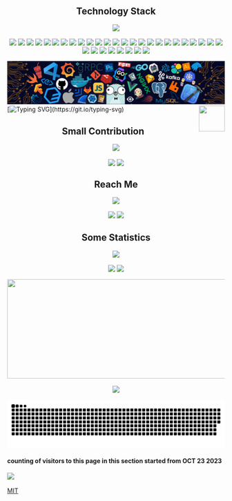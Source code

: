 <!-- Technology Stack 
![](./.src/header4_.png)

<p align="center">
  <img src="https://github-widgetbox.vercel.app/api/profile?username=weiensong&data=followers,repositories,stars,commits&theme=darkmode">
</p>
-->

<!-- Technology Stack -->
<h2 align="center">Technology Stack</h2>
<div align="center">
  <img src="https://media.giphy.com/media/v1.Y2lkPTc5MGI3NjExanptazVmdnJiY3lhYTg1Y3YxdDZvOXV4M3NhOXhtbDVwaDE3cnJ3aiZlcD12MV9pbnRlcm5hbF9naWZfYnlfaWQmY3Q9cw/hiJ9ypGI5tIKdwKoK2/giphy.gif" width="80">
</div>

<!-- -----------------------------------------------------------------shields.io------------------------------------------------------------------------ -->
<p align="center"> 
  <picture href="https://www.python.org/" >
    <source media="(prefers-color-scheme: dark)" srcset="https://img.shields.io/badge/-Python-%230d1117?style=plastic&logo=python"> 
    <source media="(prefers-color-scheme: light)" srcset="https://img.shields.io/badge/Python-rgb(242%2C%20242%2C%20242)?style=plastic&logo=python">
    <img class="dark-mode"src="https://img.shields.io/badge/-Python-%230d1117?style=plastic&logo=python"/>
  </picture>
  
  <picture href="https://www.java.com/">
    <source media="(prefers-color-scheme: dark)" srcset="https://img.shields.io/badge/-Java-%230d1117?style=plastic&logo=openjdk"> 
    <source media="(prefers-color-scheme: light)" srcset="https://img.shields.io/badge/-Java-rgb(242%2C%20242%2C%20242)?style=plastic&logo=openjdk">
    <img src="https://img.shields.io/badge/-Java-%230d1117?style=plastic&logo=openjdk"/>
  </picture>
  
  <picture href="https://www.open-std.org/jtc1/sc22/wg14/">
    <source media="(prefers-color-scheme: dark)" srcset="https://img.shields.io/badge/-C-%230d1117?style=plastic&logo=c"> 
    <source media="(prefers-color-scheme: light)" srcset="https://img.shields.io/badge/-C-rgb(242%2C%20242%2C%20242)?style=plastic&logo=c">
    <img src="https://img.shields.io/badge/-C-%230d1117?style=plastic&logo=c"/>
  </picture>
  
  <picture href="https://www.scala-lang.org/">
    <source media="(prefers-color-scheme: dark)" srcset="https://img.shields.io/badge/-Scala-%230d1117?style=plastic&logo=scala"> 
    <source media="(prefers-color-scheme: light)" srcset="https://img.shields.io/badge/-Scala-rgb(242%2C%20242%2C%20242)?style=plastic&logo=scala">
    <img src="https://img.shields.io/badge/-Scala-%230d1117?style=plastic&logo=scala"/>
  </picture>
  
  <picture href="https://developer.mozilla.org/en-US/docs/Web/JavaScript">
    <source media="(prefers-color-scheme: dark)" srcset="https://img.shields.io/badge/-JavaScript-%230d1117?style=plastic&logo=javascript"> 
    <source media="(prefers-color-scheme: light)" srcset="https://img.shields.io/badge/-JavaScript-rgb(242%2C%20242%2C%20242)?style=plastic&logo=javascript">
    <img src="https://img.shields.io/badge/-JavaScript-rgb(242%2C%20242%2C%20242)?style=plastic&logo=javascript"/>
  </picture>
  
  <picture href="https://www.r-project.org/">
    <source media="(prefers-color-scheme: dark)" srcset="https://img.shields.io/badge/-R-%230d1117?style=plastic&logo=r"> 
    <source media="(prefers-color-scheme: light)" srcset="https://img.shields.io/badge/-R-rgb(242%2C%20242%2C%20242)?style=plastic&logo=r">
    <img src="https://img.shields.io/badge/-R-%230d1117?style=plastic&logo=r"/>
  </picture>
  
  <picture href="https://www.microsoft.com/">
    <source media="(prefers-color-scheme: dark)" srcset="https://img.shields.io/badge/-Windows-%230d1117?style=plastic&logo=windows"> 
    <source media="(prefers-color-scheme: light)" srcset="https://img.shields.io/badge/-Windows-rgb(242%2C%20242%2C%20242)?style=plastic&logo=windows">
    <img src="https://img.shields.io/badge/-Windows-%230d1117?style=plastic&logo=windows"/>
  </picture>
  
  <picture href="https://www.linux.org/">
    <source media="(prefers-color-scheme: dark)" srcset="https://img.shields.io/badge/-Linux-%230d1117?style=plastic&logo=linux"> 
    <source media="(prefers-color-scheme: light)" srcset="https://img.shields.io/badge/-Linux-rgb(242%2C%20242%2C%20242)?style=plastic&logo=linux">
    <img src="https://img.shields.io/badge/-Linux-%230d1117?style=plastic&logo=linux"/>
  </picture>
  
  <picture href="https://www.centos.org/">
    <source media="(prefers-color-scheme: dark)" srcset="https://img.shields.io/badge/-CentOS-%230d1117?style=plastic&logo=centos"> 
    <source media="(prefers-color-scheme: light)" srcset="https://img.shields.io/badge/-CentOS-rgb(242%2C%20242%2C%20242)?style=plastic&logo=centos">
    <img src="https://img.shields.io/badge/-CentOS-%230d1117?style=plastic&logo=centos"/>
  </picture>
  
  <picture href="https://ubuntu.com/">
    <source media="(prefers-color-scheme: dark)" srcset="https://img.shields.io/badge/-Ubuntu-%230d1117?style=plastic&logo=ubuntu"> 
    <source media="(prefers-color-scheme: light)" srcset="https://img.shields.io/badge/-Ubuntu-rgb(242%2C%20242%2C%20242)?style=plastic&logo=ubuntu">
    <img src="https://img.shields.io/badge/-Ubuntu-%230d1117?style=plastic&logo=ubuntu"/>
  </picture>
  
  <picture href="https://www.redhat.com/">
    <source media="(prefers-color-scheme: dark)" srcset="https://img.shields.io/badge/-RedHat-%230d1117?style=plastic&logo=redhat"> 
    <source media="(prefers-color-scheme: light)" srcset="https://img.shields.io/badge/-RedHat-rgb(242%2C%20242%2C%20242)?style=plastic&logo=redhat">
    <img src="https://img.shields.io/badge/-RedHat-%230d1117?style=plastic&logo=redhat"/>
  </picture>
  
  <picture href="https://www.docker.com/">
    <source media="(prefers-color-scheme: dark)" srcset="https://img.shields.io/badge/-Docker-%230d1117?style=plastic&logo=docker"> 
    <source media="(prefers-color-scheme: light)" srcset="https://img.shields.io/badge/-Docker-rgb(242%2C%20242%2C%20242)?style=plastic&logo=docker">
    <img src="https://img.shields.io/badge/-Docker-%230d1117?style=plastic&logo=docker"/>
  </picture>
  
  <picture href="https://hadoop.apache.org/">
    <source media="(prefers-color-scheme: dark)" srcset="https://img.shields.io/badge/-Apache-%230d1117?style=plastic&logo=apache"> 
    <source media="(prefers-color-scheme: light)" srcset="https://img.shields.io/badge/-Apache-rgb(242%2C%20242%2C%20242)?style=plastic&logo=apache">
    <img src="https://img.shields.io/badge/-Apache-%230d1117?style=plastic&logo=apache"/>
  </picture>
  
  <picture href="https://hadoop.apache.org/">
    <source media="(prefers-color-scheme: dark)" srcset="https://img.shields.io/badge/-Hadoop-%230d1117?style=plastic&logo=apachehadoop"> 
    <source media="(prefers-color-scheme: light)" srcset="https://img.shields.io/badge/-Hadoop-rgb(242%2C%20242%2C%20242)?style=plastic&logo=apachehadoop">
    <img src="https://img.shields.io/badge/-Hadoop-%230d1117?style=plastic&logo=apachehadoop"/>
  </picture>
  
  <picture href="https://spark.apache.org/">
    <source media="(prefers-color-scheme: dark)" srcset="https://img.shields.io/badge/-Spark-%230d1117?style=plastic&logo=apachespark"> 
    <source media="(prefers-color-scheme: light)" srcset="https://img.shields.io/badge/-Spark-rgb(242%2C%20242%2C%20242)?style=plastic&logo=apachespark">
    <img src="https://img.shields.io/badge/-Spark-%230d1117?style=plastic&logo=apachespark"/>
  </picture>
  
  <picture href="https://hive.apache.org/">
    <source media="(prefers-color-scheme: dark)" srcset="https://img.shields.io/badge/-Hive-%230d1117?style=plastic&logo=apachehive"> 
    <source media="(prefers-color-scheme: light)" srcset="https://img.shields.io/badge/-Hive-rgb(242%2C%20242%2C%20242)?style=plastic&logo=apachehive">
    <img src="https://img.shields.io/badge/-Hive-%230d1117?style=plastic&logo=apachehive"/>
  </picture>
  
  <picture href="https://maven.apache.org/">
    <source media="(prefers-color-scheme: dark)" srcset="https://img.shields.io/badge/-Maven-%230d1117?style=plastic&logo=apachemaven"> 
    <source media="(prefers-color-scheme: light)" srcset="https://img.shields.io/badge/-Maven-rgb(242%2C%20242%2C%20242)?style=plastic&logo=apachemaven">
    <img src="https://img.shields.io/badge/-Maven-%230d1117?style=plastic&logo=apachemaven"/>
  </picture>
  
  <picture href="https://www.selenium.dev/">
    <source media="(prefers-color-scheme: dark)" srcset="https://img.shields.io/badge/-Selenium-%230d1117?style=plastic&logo=selenium"> 
    <source media="(prefers-color-scheme: light)" srcset="https://img.shields.io/badge/-Selenium-rgb(242%2C%20242%2C%20242)?style=plastic&logo=selenium">
    <img src="https://img.shields.io/badge/-Selenium-%230d1117?style=plastic&logo=selenium"/>
  </picture>
  
  <picture href="https://fastapi.tiangolo.com/">
    <source media="(prefers-color-scheme: dark)" srcset="https://img.shields.io/badge/-FastAPI-%230d1117?style=plastic&logo=fastapi"> 
    <source media="(prefers-color-scheme: light)" srcset="https://img.shields.io/badge/-FastAPI-rgb(242%2C%20242%2C%20242)?style=plastic&logo=fastapi">
    <img src="https://img.shields.io/badge/-FastAPI-%230d1117?style=plastic&logo=fastapi"/>
  </picture>
  
  <picture href="https://pandas.pydata.org/">
    <source media="(prefers-color-scheme: dark)" srcset="https://img.shields.io/badge/-Pandas-%230d1117?style=plastic&logo=pandas"> 
    <source media="(prefers-color-scheme: light)" srcset="https://img.shields.io/badge/-Pandas-rgb(242%2C%20242%2C%20242)?style=plastic&logo=pandas">
    <img src="https://img.shields.io/badge/-Pandas-%230d1117?style=plastic&logo=pandas"/>
  </picture>
  
  <picture href="https://numpy.org/">
    <source media="(prefers-color-scheme: dark)" srcset="https://img.shields.io/badge/-Numpy-%230d1117?style=plastic&logo=numpy"> 
    <source media="(prefers-color-scheme: light)" srcset="https://img.shields.io/badge/-Numpy-rgb(242%2C%20242%2C%20242)?style=plastic&logo=numpy">
    <img src="https://img.shields.io/badge/-Numpy-%230d1117?style=plastic&logo=numpy"/>
  </picture>
  
  <picture href="https://www.mysql.com/">
    <source media="(prefers-color-scheme: dark)" srcset="https://img.shields.io/badge/-MySQL-%230d1117?style=plastic&logo=mysql"> 
    <source media="(prefers-color-scheme: light)" srcset="https://img.shields.io/badge/-MySQL-rgb(242%2C%20242%2C%20242)?style=plastic&logo=mysql">
    <img src="https://img.shields.io/badge/-MySQL-%230d1117?style=plastic&logo=mysql"/>
  </picture>
  
  <picture href="https://git-scm.com/">
    <source media="(prefers-color-scheme: dark)" srcset="https://img.shields.io/badge/-Git-%230d1117?style=plastic&logo=git"> 
    <source media="(prefers-color-scheme: light)" srcset="https://img.shields.io/badge/-Git-rgb(242%2C%20242%2C%20242)?style=plastic&logo=git">
    <img src="https://img.shields.io/badge/-Git-%230d1117?style=plastic&logo=git"/>
  </picture>
  
  <picture href="https://jupyter.org/">
    <source media="(prefers-color-scheme: dark)" srcset="https://img.shields.io/badge/-Jupyter-%230d1117?style=plastic&logo=jupyter"> 
    <source media="(prefers-color-scheme: light)" srcset="https://img.shields.io/badge/-Jupyter-rgb(242%2C%20242%2C%20242)?style=plastic&logo=jupyter">
    <img src="https://img.shields.io/badge/-Jupyter-%230d1117?style=plastic&logo=jupyter"/>
  </picture>
  
  <picture href="https://html.spec.whatwg.org/multipage/">
    <source media="(prefers-color-scheme: dark)" srcset="https://img.shields.io/badge/-Html-%230d1117?style=plastic&logo=html5"> 
    <source media="(prefers-color-scheme: light)" srcset="https://img.shields.io/badge/-Html-rgb(242%2C%20242%2C%20242)?style=plastic&logo=html5">
    <img src="https://img.shields.io/badge/-Html-%230d1117?style=plastic&logo=html5"/>
  </picture>
  
  <picture href="https://www.markdownguide.org/">
    <source media="(prefers-color-scheme: dark)" srcset="https://img.shields.io/badge/-Markdown-%230d1117?style=plastic&logo=markdown"> 
    <source media="(prefers-color-scheme: light)" srcset="https://img.shields.io/badge/-Markdown-rgb(242%2C%20242%2C%20242)?style=plastic&logo=markdown">
    <img src="https://img.shields.io/badge/-Markdown-%230d1117?style=plastic&logo=markdown"/>
  </picture>
  
  <picture href="https://apps.microsoft.com/store/detail/windows-terminal/9N0DX20HK701">
    <source media="(prefers-color-scheme: dark)" srcset="https://img.shields.io/badge/-Windows Terminal-%230d1117?style=plastic&logo=windowsterminal"> 
    <source media="(prefers-color-scheme: light)" srcset="https://img.shields.io/badge/-Windows Terminal-rgb(242%2C%20242%2C%20242)?style=plastic&logo=windowsterminal">
    <img src="https://img.shields.io/badge/-Windows Terminal-%230d1117?style=plastic&logo=windowsterminal"/>
  </picture>
  
  <picture href="https://echarts.apache.org/index.html">
    <source media="(prefers-color-scheme: dark)" srcset="https://img.shields.io/badge/-Echarts-%230d1117?style=plastic&logo=apacheecharts"> 
    <source media="(prefers-color-scheme: light)" srcset="https://img.shields.io/badge/-Echarts-rgb(242%2C%20242%2C%20242)?style=plastic&logo=apacheecharts">
    <img src="https://img.shields.io/badge/-Echarts-%230d1117?style=plastic&logo=apacheecharts"/>
  </picture>
  
  <picture href="https://www.vim.org/">
    <source media="(prefers-color-scheme: dark)" srcset="https://img.shields.io/badge/-Vim-%230d1117?style=plastic&logo=vim"> 
    <source media="(prefers-color-scheme: light)" srcset="https://img.shields.io/badge/-Vim-rgb(242%2C%20242%2C%20242)?style=plastic&logo=vim">
    <img src="https://img.shields.io/badge/-Vim-%230d1117?style=plastic&logo=vim"/>
  </picture>
  
  <picture href="https://neovim.io/">
    <source media="(prefers-color-scheme: dark)" srcset="https://img.shields.io/badge/-Neovim-%230d1117?style=plastic&logo=neovim"> 
    <source media="(prefers-color-scheme: light)" srcset="https://img.shields.io/badge/-Neovim-rgb(242%2C%20242%2C%20242)?style=plastic&logo=neovim">
    <img src="https://img.shields.io/badge/-Neovim-%230d1117?style=plastic&logo=neovim"/>
  </picture>
  
  <picture href="https://www.lua.org/">
    <source media="(prefers-color-scheme: dark)" srcset="https://img.shields.io/badge/-Lua-%230d1117?style=plastic&logo=lua"> 
    <source media="(prefers-color-scheme: light)" srcset="https://img.shields.io/badge/-Lua-rgb(242%2C%20242%2C%20242)?style=plastic&logo=lua">
    <img src="https://img.shields.io/badge/-Lua-%230d1117?style=plastic&logo=lua"/>
  </picture>
  
  <picture href="https://www.jetbrains.com/pycharm/">
    <source media="(prefers-color-scheme: dark)" srcset="https://img.shields.io/badge/-Pycharm-%230d1117?style=plastic&logo=pycharm"> 
    <source media="(prefers-color-scheme: light)" srcset="https://img.shields.io/badge/-Pycharm-rgb(242%2C%20242%2C%20242)?style=plastic&logo=pycharm">
    <img src="https://img.shields.io/badge/-Pycharm-%230d1117?style=plastic&logo=pycharm"/>
  </picture>
  
  <picture href="https://www.jetbrains.com/idea/">
    <source media="(prefers-color-scheme: dark)" srcset="https://img.shields.io/badge/-Idea-%230d1117?style=plastic&logo=intellijidea"> 
    <source media="(prefers-color-scheme: light)" srcset="https://img.shields.io/badge/-Idea-rgb(242%2C%20242%2C%20242)?style=plastic&logo=intellijidea">
    <img src="https://img.shields.io/badge/-Idea-%230d1117?style=plastic&logo=intellijidea"/>
  </picture>
</p>




![](./.src/header_.png)
<a href="https://www.python.org/"><img src="https://techstack-generator.vercel.app/python-icon.svg" align="right" height="60" width="60" ></a>
[![Typing SVG](https://readme-typing-svg.demolab.com?font=Fira+Code&pause=1000&color=27ADF7&center=true&vCenter=true&width=435&lines=Hi+there%2C+I'm+weiensong!;Welcome+to+my+profile!;l+enjoy+new+things!)](https://git.io/typing-svg)



<!-- Small contribution -->
<h2 align="center">Small Contribution</h2>  
<div align="center">
  <img src="https://media.giphy.com/media/8e7IQjEdnkivIk81C2/giphy.gif" width="80">
</div>

<p align="center">
  <picture href="https://github.com/TheAlgorithms/Python">
    <source media="(prefers-color-scheme: dark)" srcset="https://github-readme-stats-sigma-five.vercel.app/api/pin/?username=TheAlgorithms&repo=Python&title_color=a15619&icon_color=84628f&text_color=e6edf3&bg_color=242424&disable_animations=true" align="center" width="350"> 
    <source media="(prefers-color-scheme: light)" srcset="https://github-readme-stats-sigma-five.vercel.app/api/pin/?username=TheAlgorithms&repo=Python&disable_animations=true" align="center" width="350"> 
    <img src="https://github-readme-stats-sigma-five.vercel.app/api/pin/?username=TheAlgorithms&repo=Python&title_color=a15619&icon_color=84628f&text_color=e6edf3&bg_color=242424&disable_animations=true" align="center" width="350">
  </picture>

   <picture href="https://github.com/dataease/dataease">
    <source media="(prefers-color-scheme: dark)" srcset="https://github-readme-stats-sigma-five.vercel.app/api/pin/?username=dataease&repo=dataease&title_color=a15619&icon_color=84628f&text_color=e6edf3&bg_color=242424&disable_animations=true" align="center" width="350"> 
    <source media="(prefers-color-scheme: light)" srcset="https://github-readme-stats-sigma-five.vercel.app/api/pin/?username=dataease&repo=dataease&disable_animations=true" align="center" width="350"> 
    <img src="https://github-readme-stats-sigma-five.vercel.app/api/pin/?username=dataease&repo=dataease&title_color=a15619&icon_color=84628f&text_color=e6edf3&bg_color=242424&disable_animations=true" align="center" width="350">
  </picture>
</p>



<!-- Reach me -->
<h2 align="center">Reach Me</h2>  

<div align="center">
  <img src="https://media.giphy.com/media/mGcNjsfWAjY5AEZNw6/giphy.gif" width="80"></div>

<p align="center">
  <picture href="https://www.jetbrains.com/pycharm/">
    <source media="(prefers-color-scheme: dark)" srcset="https://img.shields.io/badge/-GitHub-%230d1117?style=plastic&logo=github"> 
    <source media="(prefers-color-scheme: light)" srcset="https://img.shields.io/badge/-GitHub-rgb(242%2C%20242%2C%20242)?style=plastic&logo=github">
    <img src="https://img.shields.io/badge/-GitHub-%230d1117?style=plastic&logo=github"/>
  </picture>
  
  <picture href="https://www.jetbrains.com/idea/">
    <source media="(prefers-color-scheme: dark)" srcset="https://img.shields.io/badge/-touer0018@gmail.com-%230d1117?style=plastic&logo=gmail"> 
    <source media="(prefers-color-scheme: light)" srcset="https://img.shields.io/badge/-touer0018@gmail.com-rgb(242%2C%20242%2C%20242)?style=plastic&logo=gmail">
    <img src="https://img.shields.io/badge/-touer0018@gmail.com-%230d1117?style=plastic&logo=gmail"/>
  </picture>
</p>




<!-- Some statistics -->
<h2 align="center">Some Statistics</h2>  
<div align="center">
  <img src="https://media.giphy.com/media/l4FGrHErakgV8GRO0/giphy.gif" width="80"></div>

<p align="center">
  <picture>
    <source media="(prefers-color-scheme: dark)" srcset="https://github-readme-stats-sigma-five.vercel.app/api?username=weiensong&show_icons=true&theme=darcula&include_all_commits=true&disable_animations=true" height="180"> 
    <source media="(prefers-color-scheme: light)" srcset="https://github-readme-stats-sigma-five.vercel.app/api?username=weiensong&show_icons=true&theme=transparent&include_all_commits=true&disable_animations=true" height="180">
    <img src="https://github-readme-stats-sigma-five.vercel.app/api?username=weiensong&show_icons=true&theme=darcula&include_all_commits=true&disable_animations=true" height="180"/>
  </picture>
  
  <picture>
    <source media="(prefers-color-scheme: dark)" srcset="https://github-readme-stats.vercel.app/api/top-langs/?username=weiensong&layout=compact&theme=darcula&langs_count=20&disable_animations=true" height="180"> 
    <source media="(prefers-color-scheme: light)" srcset="https://github-readme-stats.vercel.app/api/top-langs/?username=weiensong&layout=compact&theme=transparent&langs_count=20&disable_animations=true" height="180">
    <img src="https://github-readme-stats.vercel.app/api/top-langs/?username=weiensong&layout=compact&theme=darcula&langs_count=20&disable_animations=true" height="180"/>
  </picture>
</p>


<p align="center">
  <picture>
    <source media="(prefers-color-scheme: dark)" srcset="https://github-readme-activity-graph.vercel.app/graph?username=weiensong&theme=github&bg_color=242424&include_all_commits=True&disable_animations=true" width="690" height="230"> 
    <source media="(prefers-color-scheme: light)" srcset="https://github-readme-activity-graph.vercel.app/graph?username=weiensong&theme=github&bg_color=166166166&include_all_commits=True&disable_animations=true" width="690" height="230">
    <img src="https://github-readme-activity-graph.vercel.app/graph?username=weiensong&theme=github&bg_color=242424&include_all_commits=True&disable_animations=true" width="690" height="230">
  </picture>
</p>


<p align="center">
  <picture>
    <source media="(prefers-color-scheme: dark)" srcset="https://github-profile-trophy.vercel.app/?username=weiensong&theme=gruvbox&row=1" width="690"> 
    <source media="(prefers-color-scheme: light)" srcset="https://github-profile-trophy.vercel.app/?username=weiensong&row=1" width="690">
    <img src="https://github-profile-trophy.vercel.app/?username=weiensong&theme=gruvbox&row=1" width="690">
  </picture>
</p>


<p align="center">
  <picture>
    <source media="(prefers-color-scheme: dark)" srcset="https://raw.githubusercontent.com/weiensong/weiensong/output/github-contribution-grid-snake-dark.svg">
    <source media="(prefers-color-scheme: light)" srcset="https://raw.githubusercontent.com/weiensong/weiensong/output/github-contribution-grid-snake.svg">
    <img alt="github contribution grid snake animation" src="https://raw.githubusercontent.com/lxfriday/lxfriday/output/github-contribution-grid-snake.svg" width="700">
  </picture>
</p>  





#### counting of visitors to this page in this section started from OCT 23 2023 
<picture>
    <img src="https://count.getloli.com/get/@weiensong?theme=asoul">
</picture>




[MIT](https://github.com/weiensong/weiensong/blob/main/.universal/LICENSE)


<!--
**weiensong/weiensong** is a ✨ _special_ ✨ repository because its `README.md` (this file) appears on your GitHub profile.

Here are some ideas to get you started:

- 🔭 I’m currently working on ...
- 🌱 I’m currently learning ...
- 👯 I’m looking to collaborate on ...
- 🤔 I’m looking for help with ...
- 💬 Ask me about ...
- 📫 How to reach me: ...
- 😄 Pronouns: ...
- ⚡ Fun fact: ...
-->
